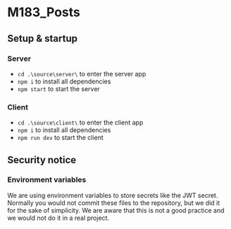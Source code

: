 # M183_Posts

## Setup & startup

### Server

* `cd .\source\server\` to enter the server app
* `npm i` to install all dependencies
* `npm start` to start the server

### Client

* `cd .\source\client\` to enter the client app
* `npm i` to install all dependencies
* `npm run dev` to start the client

## Security notice

### Environment variables

We are using environment variables to store secrets like the JWT secret. Normally you would not commit these files to the repository, but we did it for the sake of simplicity. We are aware that this is not a good practice and we would not do it in a real project.

